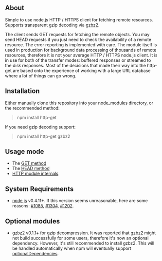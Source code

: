 ## About

Simple to use node.js HTTP / HTTPS client for fetching remote resources. Supports transparent gzip decoding via [gzbz2](https://github.com/Woodya/node-gzbz2).

The client sends GET requests for fetching the remote objects. You may send HEAD requests if you just need to check the availability of a remote resource. The error reporting is implemented with care. The module itself is used in production for background data processing of thousands of remote resources, therefore it is not your average HTTP / HTTPS node.js client. It is in use for both of the transfer modes: buffered responses or streamed to the disk responses. Most of the decisions that made their way into the http-get are based onto the experience of working with a large URL database where a lot of things can go wrong.

## Installation

Either manually clone this repository into your node_modules directory, or the recommended method:

> npm install http-get

If you need gzip decoding support:

> npm install http-get gzbz2

## Usage mode

 * The [GET method](https://github.com/SaltwaterC/http-get/wiki/GET-method)
 * The [HEAD method](https://github.com/SaltwaterC/http-get/wiki/HEAD-method)
 * [HTTP module internals](https://github.com/SaltwaterC/http-get/wiki/HTTP-module-internals)

## System Requirements

 * [node.js](http://nodejs.org/) v0.4.11+. If this version seems unreasonable, here are some reasons: [#1085](https://github.com/joyent/node/issues/1085), [#1304](https://github.com/joyent/node/issues/1304), [#1202](https://github.com/joyent/node/issues/1202).

## Optional modules

 * gzbz2 v0.1.1+ for gzip decompression. It was reported that gzbz2 might not build successfully for some users, therefore it's now an optional dependency. However, it's still recommended to install gzbz2. This will be handled automatically when npm will eventually support [optionalDependencies](https://github.com/isaacs/npm/issues/995).
